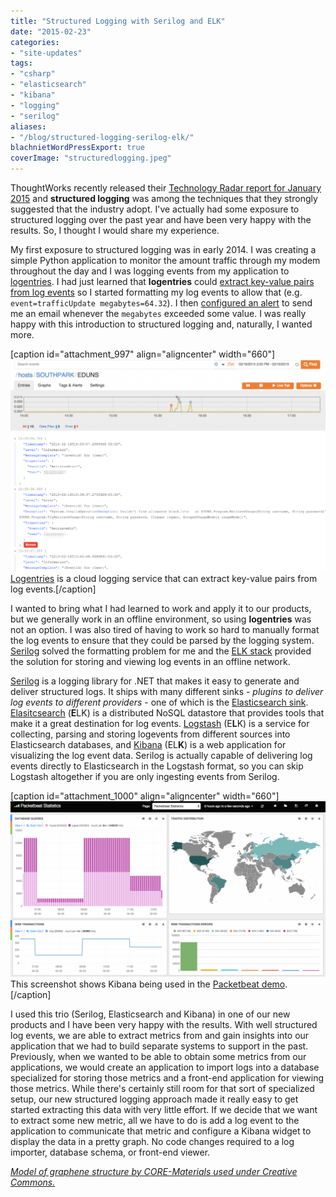 ```yaml
---
title: "Structured Logging with Serilog and ELK"
date: "2015-02-23"
categories:
- "site-updates"
tags:
- "csharp"
- "elasticsearch"
- "kibana"
- "logging"
- "serilog"
aliases:
- "/blog/structured-logging-serilog-elk/"
blachnietWordPressExport: true
coverImage: "structuredlogging.jpeg"
---
```


ThoughtWorks recently released their [Technology Radar report for January 2015](http://www.thoughtworks.com/radar) and **structured logging** was among the techniques that they strongly suggested that the industry adopt. I've actually had some exposure to structured logging over the past year and have been very happy with the results. So, I thought I would share my experience.

My first exposure to structured logging was in early 2014. I was creating a simple Python application to monitor the amount traffic through my modem throughout the day and I was logging events from my application to [logentries](http://logentries.com). I had just learned that **logentries** could [extract key-value pairs from log events](https://logentries.com/doc/search/) so I started formatting my log events to allow that (e.g. `event=trafficUpdate megabytes=64.32`). I then [configured an alert](https://logentries.com/doc/tagsalerts/) to send me an email whenever the `megabytes` exceeded some value. I was really happy with this introduction to structured logging and, naturally, I wanted more.

\[caption id="attachment\_997" align="aligncenter" width="660"\][![Logentries](images/logentries-eduns-1024x689.png)](http://blachniet.com/wp-content/uploads/2015/02/logentries-eduns.png) [Logentries](http://logentries.com) is a cloud logging service that can extract key-value pairs from log events.\[/caption\]

I wanted to bring what I had learned to work and apply it to our products, but we generally work in an offline environment, so using **logentries** was not an option. I was also tired of having to work so hard to manually format the log events to ensure that they could be parsed by the logging system. [Serilog](http://serilog.net/) solved the formatting problem for me and the [ELK stack](http://www.elasticsearch.org/) provided the solution for storing and viewing log events in an offline network.

[Serilog](http://serilog.net/) is a logging library for .NET that makes it easy to generate and deliver structured logs. It ships with many different sinks - _plugins to deliver log events to different providers_ - one of which is the [Elasticsearch sink](https://github.com/serilog/serilog/wiki/Provided-Sinks#elasticsearch). [Elasitcsearch](http://www.elasticsearch.org/overview/elasticsearch/) (**E**LK) is a distributed NoSQL datastore that provides tools that make it a great destination for log events. [Logstash](http://www.elasticsearch.org/overview/logstash/) (E**L**K) is a service for collecting, parsing and storing logevents from different sources into Elasticsearch databases, and [Kibana](http://www.elasticsearch.org/overview/kibana/) (EL**K**) is a web application for visualizing the log event data. Serilog is actually capable of delivering log events directly to Elasticsearch in the Logstash format, so you can skip Logstash altogether if you are only ingesting events from Serilog.

\[caption id="attachment\_1000" align="aligncenter" width="660"\][![Packebeat](images/packetbeat-1024x570.png)](http://demo.packetbeat.com/) This screenshot shows Kibana being used in the [Packetbeat demo](http://packetbeat.com/).\[/caption\]

I used this trio (Serilog, Elasticsearch and Kibana) in one of our new products and I have been very happy with the results. With well structured log events, we are able to extract metrics from and gain insights into our application that we had to build separate systems to support in the past. Previously, when we wanted to be able to obtain some metrics from our applications, we would create an application to import logs into a database specialized for storing those metrics and a front-end application for viewing those metrics. While there's certainly still room for that sort of specialized setup, our new structured logging approach made it really easy to get started extracting this data with very little effort. If we decide that we want to extract some new metric, all we have to do is add a log event to the application to communicate that metric and configure a Kibana widget to display the data in a pretty graph. No code changes required to a log importer, database schema, or front-end viewer.

_[Model of graphene structure by CORE-Materials used under Creative Commons.](https://www.flickr.com/photos/core-materials/5057399792/in/photolist-8GUuL9-6cz8dU-iy7PQq-aGkrG-77Hs2y-8VpwiL-cMwCjo-2uNVSU-4nB7Up-4sVzwA-4c9EEF-cMwNxY-cvA52j-9Rm3R6-9mKv7C-ZW53-6y5xPw-9s4JQM-5i8H9T-ekarjY-6X3Sth-cMwLhj-nSoAuh-5RQUHy-ZW54-8mSzJ6-8mVHrd-5dwEcg-cMwJ2h-mCg3W-oN7QaS-7JyUuS-f9DnFZ-oN7mE3-75S2Cf-aA6Q9P-esNFPy-8kkG69-48TSBm-4myKSw-91xN7a-91iZYN-nVgzoa-6DGe1C-jcDsg6-8M5Nsx-2Di7W3-By5oG-6Vr52x-apU3tB/)_

